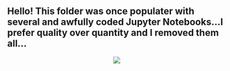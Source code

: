 ## Hello! This folder was once populater with several and awfully coded Jupyter Notebooks...I prefer quality over quantity and I removed them all...

<p align="center">
  <img src="[http://some_place.com/image.png](https://github.com/AlessandroMondin/Sklearn_Projects/blob/main/ml_meme.jpg)" />
</p>
